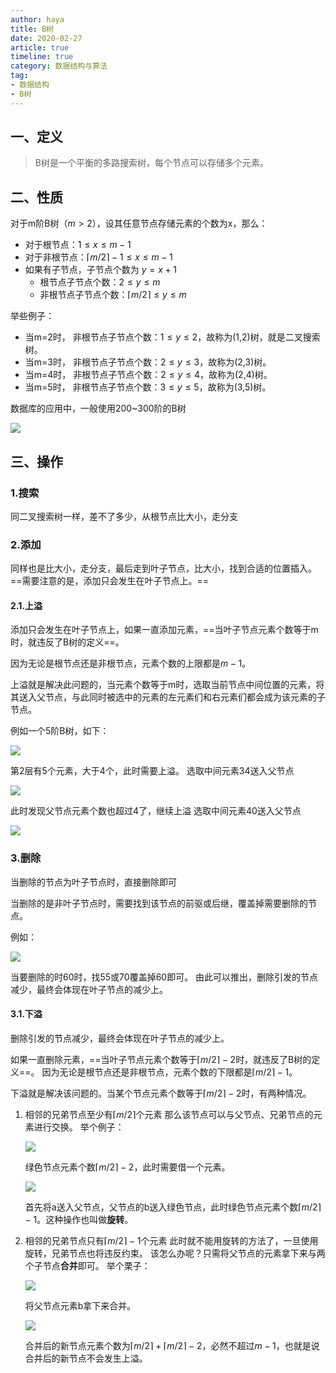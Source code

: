 ```yaml
---
author: haya
title: B树
date: 2020-02-27
article: true
timeline: true
category: 数据结构与算法
tag:
- 数据结构
- B树
---
```


## 一、定义
> B树是一个平衡的多路搜索树，每个节点可以存储多个元素。

## 二、性质
对于m阶B树（$m>2$），设其任意节点存储元素的个数为x，那么：
- 对于根节点：$1 \leq x \leq m-1$
- 对于非根节点：$\lceil m/2\rceil - 1 \leq x \leq m-1$
- 如果有子节点，子节点个数为 $y = x+1$
    - 根节点子节点个数：$2 \leq y \leq m$
    - 非根节点子节点个数：$\lceil m/2\rceil \leq y \leq m$

举些例子：
- 当m=2时， 非根节点子节点个数：$1\leq y \leq 2$，故称为(1,2)树，就是二叉搜索树。
- 当m=3时， 非根节点子节点个数：$2\leq y \leq 3$，故称为(2,3)树。
- 当m=4时， 非根节点子节点个数：$2\leq y \leq 4$，故称为(2,4)树。
- 当m=5时， 非根节点子节点个数：$3\leq y \leq 5$，故称为(3,5)树。

数据库的应用中，一般使用200~300阶的B树

![](/assets/algo/data-structure/b-tree/b-tree.png)


## 三、操作
### 1.搜索
同二叉搜索树一样，差不了多少，从根节点比大小，走分支

### 2.添加
同样也是比大小，走分支，最后走到叶子节点，比大小，找到合适的位置插入。
==需要注意的是，添加只会发生在叶子节点上。==

#### 2.1.上溢
添加只会发生在叶子节点上，如果一直添加元素，==当叶子节点元素个数等于m时，就违反了B树的定义==。

因为无论是根节点还是非根节点，元素个数的上限都是$m-1$。

上溢就是解决此问题的，当元素个数等于m时，选取当前节点中间位置的元素，将其送入父节点，与此同时被选中的元素的左元素们和右元素们都会成为该元素的子节点。

例如一个5阶B树，如下：

![](/assets/algo/data-structure/b-tree/1.png)

第2层有5个元素，大于4个，此时需要上溢。 选取中间元素34送入父节点

![](/assets/algo/data-structure/b-tree/2.png)

此时发现父节点元素个数也超过4了，继续上溢 选取中间元素40送入父节点

![](/assets/algo/data-structure/b-tree/3.png)

### 3.删除
当删除的节点为叶子节点时，直接删除即可

当删除的是非叶子节点时，需要找到该节点的前驱或后继，覆盖掉需要删除的节点。

例如：

![](/assets/algo/data-structure/b-tree/4.png)

当要删除的时60时，找55或70覆盖掉60即可。
由此可以推出，删除引发的节点减少，最终会体现在叶子节点的减少上。

#### 3.1.下溢
删除引发的节点减少，最终会体现在叶子节点的减少上。

如果一直删除元素，==当叶子节点元素个数等于$\lceil m/2\rceil-2$时，就违反了B树的定义==。 因为无论是根节点还是非根节点，元素个数的下限都是$\lceil m/2\rceil-1$。

下溢就是解决该问题的。当某个节点元素个数等于$\lceil m/2\rceil-2$时，有两种情况。
1. 相邻的兄弟节点至少有$\lceil m/2\rceil$个元素
   那么该节点可以与父节点、兄弟节点的元素进行交换。
   举个例子：

   ![](/assets/algo/data-structure/b-tree/5.png)

   绿色节点元素个数$\lceil m/2\rceil-2$，此时需要借一个元素。

   ![](/assets/algo/data-structure/b-tree/6.png)

   首先将a送入父节点，父节点的b送入绿色节点，此时绿色节点元素个数$\lceil m/2\rceil-1$。这种操作也叫做**旋转**。
2. 相邻的兄弟节点只有$\lceil m/2\rceil-1$个元素
   此时就不能用旋转的方法了，一旦使用旋转，兄弟节点也将违反约束。
   该怎么办呢？只需将父节点的元素拿下来与两个子节点**合并**即可。
   举个栗子：

   ![](/assets/algo/data-structure/b-tree/7.png)

   将父节点元素b拿下来合并。

   ![](/assets/algo/data-structure/b-tree/8.png)

   合并后的新节点元素个数为$\lceil m/2\rceil + \lceil m/2\rceil -2$，必然不超过$m-1$，也就是说合并后的新节点不会发生上溢。